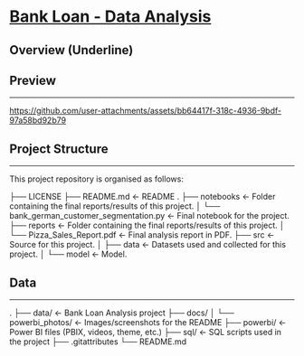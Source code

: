 # [Bank Loan - Data Analysis](https://app.powerbi.com/view?r=eyJrIjoiMmZjYjg1NzctZTk0ZS00OTRmLThlYWUtZTlkZjA3ZjU4ODc2IiwidCI6IjFlYmE0NDNmLTIzZTUtNDUzNC05MGQxLTA5NzZhYWJlODZhYyIsImMiOjR9 "Power BI link")

## Overview (Underline)



## Preview
------------------------
https://github.com/user-attachments/assets/bb64417f-318c-4936-9bdf-97a58bd92b79

## Project Structure
------------------------
This project repository is organised as follows: 

├── LICENSE
├── README.md              <- README .
├── notebooks              <- Folder containing the final reports/results of this project.
│   └── bank_german_customer_segmentation.py  <- Final notebook for the project.
├── reports                <- Folder containing the final reports/results of this project.
│   └── Pizza_Sales_Report.pdf                <- Final analysis report in PDF.
├── src                    <- Source for this project.
│   ├── data               <- Datasets used and collected for this project.
│   └── model              <- Model.


## Data
------------------------


.
├── data/                    <- Bank Loan Analysis project
├── docs/
│   └── powerbi_photos/      <- Images/screenshots for the README
├── powerbi/                 <- Power BI files (PBIX, videos, theme, etc.)
├── sql/                     <- SQL scripts used in the project
├── .gitattributes
└── README.md